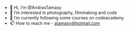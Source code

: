 - 👋 Hi, I’m @AndrasTamasy
- 👀 I’m interested in photography, filmmaking and code
- 🌱 I’m currently following some courses on codeacademy
- 📫 How to reach me - atamasy@hotmail.com

<!---
AndrasTamasy/AndrasTamasy is a ✨ special ✨ repository because its `README.md` (this file) appears on your GitHub profile.
You can click the Preview link to take a look at your changes.
--->
